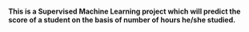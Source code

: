 #### This is a Supervised Machine Learning project which will predict the score of a student on the basis of number of hours he/she studied.
